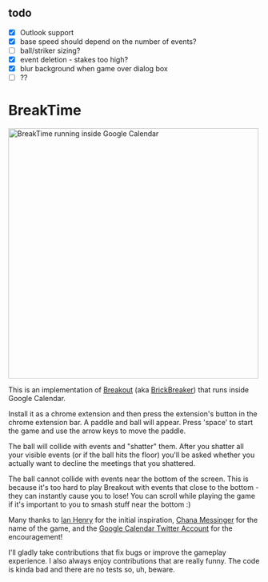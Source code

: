 ## todo
- [x] Outlook support
- [x] base speed should depend on the number of events?
- [ ] ball/striker sizing?
- [x] event deletion - stakes too high?
- [x] blur background when game over dialog box
- [ ] ??

# BreakTime

<img src="./images/breaktime-final-readme.gif" alt="BreakTime running inside Google Calendar" width="500px" height="500px" />

This is an implementation of [Breakout](<https://en.wikipedia.org/wiki/Breakout_(video_game)>) (aka [BrickBreaker](https://en.wikipedia.org/wiki/Brick_Breaker)) that runs inside Google Calendar.

Install it as a chrome extension and then press the extension's button in the chrome extension bar. A paddle and ball will appear. Press 'space' to start the game and use the arrow keys to move the paddle.

The ball will collide with events and "shatter" them. After you shatter all your visible events (or if the ball hits the floor) you'll be asked whether you actually want to decline the meetings that you shattered.

The ball cannot collide with events near the bottom of the screen. This is because it's too hard to play Breakout with events that close to the bottom - they can instantly cause you to lose! You can scroll while playing the game if it's important to you to smash stuff near the bottom :)

Many thanks to [Ian Henry](https://twitter.com/ianthehenry/status/1757464426616435093) for the initial inspiration, [Chana Messinger](https://twitter.com/ChanaMessinger/status/1757941634975859132) for the name of the game, and the [Google Calendar Twitter Account](https://twitter.com/googlecalendar/status/1764769037156843555) for the encouragement!

I'll gladly take contributions that fix bugs or improve the gameplay experience. I also always enjoy contributions that are really funny. The code is kinda bad and there are no tests so, uh, beware.
